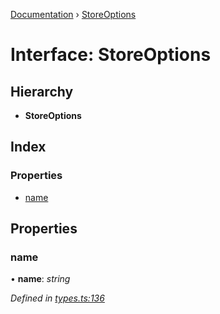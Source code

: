 [Documentation](../README.md) › [StoreOptions](storeoptions.md)

# Interface: StoreOptions

## Hierarchy

* **StoreOptions**

## Index

### Properties

* [name](storeoptions.md#name)

## Properties

###  name

• **name**: *string*

*Defined in [types.ts:136](https://github.com/badbatch/cachemap/blob/78d1a97/packages/core/src/types.ts#L136)*
